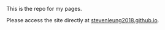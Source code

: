 This is the repo for my pages.

Please access the site directly at [stevenleung2018.github.io](https://stevenleung2018.github.io/).
